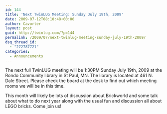 ```yaml
---
id: 144
title: 'Next TwinLUG Meeting: Sunday July 19th, 2009'
date: 2009-07-12T08:10:48+00:00
author: Cavorter
layout: post
guid: http://twinlug.com/?p=144
permalink: /2009/07/next-twinlug-meeting-sunday-july-19th-2009/
dsq_thread_id:
  - "272787721"
categories:
  - Announcements
---
```

The next full TwinLUG meeting will be 1:30PM Sunday July 19th, 2009 at the Rondo Community library in St Paul, MN. The library is located at 461 N. Dale Street. Please check the board at the desk to find out which meeting rooms we will be in this time.

This month will likely be lots of discussion about Brickworld and some talk about what to do next year along with the usual fun and discussion all about LEGO bricks. Come join us!